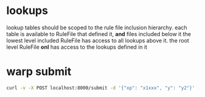 # lookups

lookup tables should be scoped to the rule file inclusion hierarchy.
each table is available to RuleFile that defined it, **and** files included below it
the lowest level included RuleFile has access to all lookups above it.
the root level RuleFile **onl** has access to the lookups defined in it


# warp submit

```bash
curl -v -X POST localhost:8000/submit -d '{"xp": "x1xxx", "y": "y2"}' -H 'Content-Type: application/json'
```